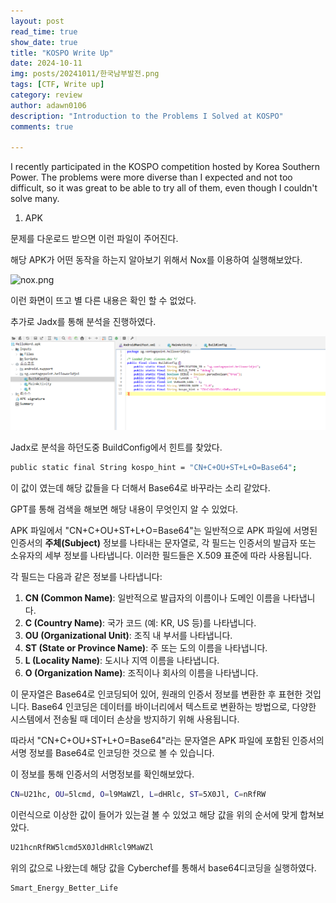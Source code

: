 ```yaml
---
layout: post
read_time: true
show_date: true
title: "KOSPO Write Up"
date: 2024-10-11
img: posts/20241011/한국남부발전.png
tags: [CTF, Write up]
category: review
author: adawn0106
description: "Introduction to the Problems I Solved at KOSPO"
comments: true

---
```


I recently participated in the KOSPO competition hosted by Korea Southern Power.
The problems were more diverse than I expected and not too difficult, so it was great to be able to try all of them, even though I couldn't solve many.

1. APK

문제를 다운로드 받으면 이런 파일이 주어진다. 

해당 APK가 어떤 동작을 하는지 알아보기 위해서 Nox를 이용하여 실행해보았다.

![nox.png](posts/20241011/NOX.png)


이런 화면이 뜨고 별 다른 내용은 확인 할 수 없었다. 

추가로 Jadx를 통해 분석을 진행하였다.

![Jadx.png](https://github.com/Adawn0106/Adawn0106.github.io/raw/main/assets/img/posts/20241011/Jadx.png)


Jadx로 분석을 하던도중 BuildConfig에서 힌트를 찾았다. 

```bash
public static final String kospo_hint = "CN+C+OU+ST+L+O=Base64";
```

이 값이 였는데 해당 값들을 다 더해서 Base64로 바꾸라는 소리 같았다.

GPT를 통해 검색을 해보면 해당 내용이 무엇인지 알 수 있었다.

APK 파일에서 "CN+C+OU+ST+L+O=Base64"는 일반적으로 APK 파일에 서명된 인증서의 **주체(Subject)** 정보를 나타내는 문자열로, 각 필드는 인증서의 발급자 또는 소유자의 세부 정보를 나타냅니다. 이러한 필드들은 X.509 표준에 따라 사용됩니다.

각 필드는 다음과 같은 정보를 나타냅니다:

1. **CN (Common Name)**: 일반적으로 발급자의 이름이나 도메인 이름을 나타냅니다.
2. **C (Country Name)**: 국가 코드 (예: KR, US 등)를 나타냅니다.
3. **OU (Organizational Unit)**: 조직 내 부서를 나타냅니다.
4. **ST (State or Province Name)**: 주 또는 도의 이름을 나타냅니다.
5. **L (Locality Name)**: 도시나 지역 이름을 나타냅니다.
6. **O (Organization Name)**: 조직이나 회사의 이름을 나타냅니다.

이 문자열은 Base64로 인코딩되어 있어, 원래의 인증서 정보를 변환한 후 표현한 것입니다. Base64 인코딩은 데이터를 바이너리에서 텍스트로 변환하는 방법으로, 다양한 시스템에서 전송될 때 데이터 손상을 방지하기 위해 사용됩니다.

따라서 "CN+C+OU+ST+L+O=Base64"라는 문자열은 APK 파일에 포함된 인증서의 서명 정보를 Base64로 인코딩한 것으로 볼 수 있습니다.

이 정보를 통해 인증서의 서명정보를 확인해보았다. 

```bash
CN=U21hc, OU=5lcmd, O=l9MaWZl, L=dHRlc, ST=5X0Jl, C=nRfRW
```

이런식으로 이상한 값이 들어가 있는걸 볼 수 있었고 해당 값을 위의 순서에 맞게 합쳐보았다.

```bash
U21hcnRfRW5lcmd5X0JldHRlcl9MaWZl
```

위의 값으로 나왔는데 해당 값을 Cyberchef를 통해서 base64디코딩을 실행하였다.

```bash
Smart_Energy_Better_Life
```


